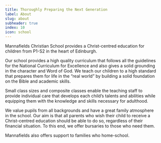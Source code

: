 ```yaml
---
title: Thoroughly Preparing the Next Generation
label: About
slug: about
subheader: true
index: 10
icon: school
---
```


Mannafields Christian School provides a Christ-centred education for children from P1-S2 in the heart of Edinburgh.

Our school provides a high quality curriculum that follows all the guidelines for the National Curriculum for Excellence and also gives a solid grounding in the character and Word of God. We teach our children to a high standard that prepares them for life in the “real world” by building a solid foundation on the Bible and academic skills.

Small class sizes and composite classes enable the teaching staff to provide individual care that develops each child’s talents and abilities while equipping them with the knowledge and skills necessary for adulthood.

We value pupils from all backgrounds and have a great family atmosphere in the school. Our aim is that all parents who wish their child to receive a Christ-centred education should be able to do so, regardless of their financial situation. To this end, we offer bursaries to those who need them.

Mannafields also offers support to families who home-school.

